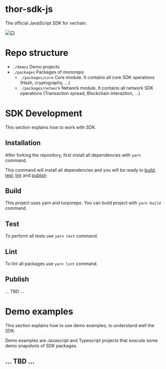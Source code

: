 # thor-sdk-js
The official JavaScript SDK for vechain.

[![CI](https://github.com/vechainfoundation/thor-sdk-js/actions/workflows/on-main.yml/badge.svg)](https://github.com/vechainfoundation/thor-sdk-js/actions/workflows/on-main.yml)

# Repo structure
* `./demos` Demo projects
* `./packages` Packages of monorepo
   * `./packages/core` Core module. It contains all core SDK operations (Hash, cryptography, ...)
   * `./packages/network` Network module. It contains all network SDK operations (Transaction spread, Blockchain interaztion, ...)  

# SDK Development
This section explains how to work with SDK.

## Installation
After forking the repository, first install all dependencies with `yarn` command.

This command will install all dependencies and you will be ready to [build](#build), [test](#test), [lint](#lint) and [publish](#publish)

## Build
This project uses yarn and turporepo. You can build project with `yarn build` command.

## Test
To perform all tests use `yarn test` command.

## Lint
To lint all packages use `yarn lint` command.

## Publish
... TBD ...

# Demo examples
This section explains how to use demo examples, to understand well the SDK.

Demo examples are Javascript and Typescript projects that execute some demo snapshots of SDK packages.

## ... TBD ...